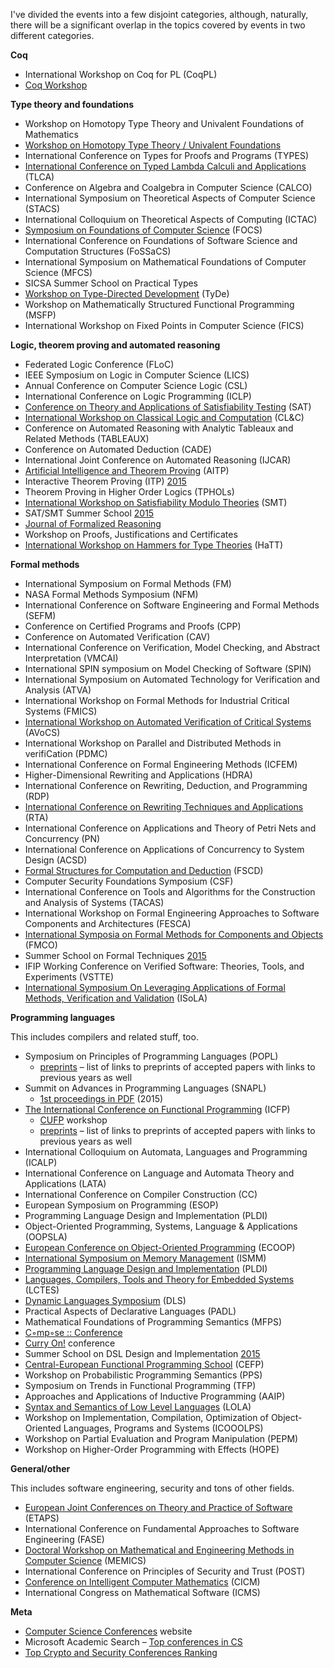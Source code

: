 I've divided the events into a few disjoint categories, although, naturally, there
will be a significant overlap in the topics covered by events in two different
categories.

**Coq**

-   International Workshop on Coq for PL (CoqPL)
-   [Coq Workshop](https://coq.inria.fr/coq-workshop)

**Type theory and foundations**

-   Workshop on Homotopy Type Theory and Univalent Foundations of Mathematics
-   [Workshop on Homotopy Type Theory / Univalent Foundations](http://hott-uf.gforge.inria.fr/)
-   International Conference on Types for Proofs and Programs (TYPES)
-   [International Conference on Typed Lambda Calculi and Applications](http://www.mimuw.edu.pl/tlca/) (TLCA)
-   Conference on Algebra and Coalgebra in Computer Science (CALCO)
-   International Symposium on Theoretical Aspects of Computer Science (STACS)
-   International Colloquium on Theoretical Aspects of Computing (ICTAC)
-   [Symposium on Foundations of Computer Science](http://ieee-focs.org) (FOCS)
-   International Conference on Foundations of Software Science and Computation Structures (FoSSaCS)
-   International Symposium on Mathematical Foundations of Computer Science (MFCS)
-   SICSA Summer School on Practical Types
-   [Workshop on Type-Directed Development](https://tyde2016.github.io/) (TyDe)
-   Workshop on Mathematically Structured Functional Programming (MSFP)
-   International Workshop on Fixed Points in Computer Science (FICS)

**Logic, theorem proving and automated reasoning**

-   Federated Logic Conference (FLoC)
-   IEEE Symposium on Logic in Computer Science (LICS)
-   Annual Conference on Computer Science Logic (CSL)
-   International Conference on Logic Programming (ICLP)
-   [Conference on Theory and Applications of Satisfiability Testing](http://www.satisfiability.org/) (SAT)
-   [International Workshop on Classical Logic and Computation](http://www.di.unito.it/~stefano/CL&C/CL&C.htm) (CL&C)
-   Conference on Automated Reasoning with Analytic Tableaux and Related Methods (TABLEAUX)
-   Conference on Automated Deduction (CADE)
-   International Joint Conference on Automated Reasoning (IJCAR)
-   [Artificial Intelligence and Theorem Proving](http://colo12-c703.uibk.ac.at/) (AITP)
-   Interactive Theorem Proving (ITP) [2015](http://www.inf.kcl.ac.uk/staff/urbanc/itp-2015/)
-   Theorem Proving in Higher Order Logics (TPHOLs)
-   [International Workshop on Satisfiability Modulo Theories](http://smt-workshop.cs.uiowa.edu/) (SMT)
-   SAT/SMT Summer School [2015](http://smt2015.csl.sri.com/school/)
-   [Journal of Formalized Reasoning](http://jfr.unibo.it/)
-   Workshop on Proofs, Justifications and Certificates
-   [International Workshop on Hammers for Type Theories](http://hatt2016.inria.fr/) (HaTT)

**Formal methods**

-   International Symposium on Formal Methods (FM)
-   NASA Formal Methods Symposium (NFM)
-   International Conference on Software Engineering and Formal Methods (SEFM)
-   Conference on Certified Programs and Proofs (CPP)
-   Conference on Automated Verification (CAV)
-   International Conference on Verification, Model Checking, and Abstract Interpretation (VMCAI)
-   International SPIN symposium on Model Checking of Software (SPIN)
-   International Symposium on Automated Technology for Verification and Analysis (ATVA)
-   International Workshop on Formal Methods for Industrial Critical Systems (FMICS)
-   [International Workshop on Automated Verification of Critical Systems](http://www.cs.swan.ac.uk/avocs/) (AVoCS)
-   International Workshop on Parallel and Distributed Methods in verifiCation (PDMC)
-   International Conference on Formal Engineering Methods (ICFEM)
-   Higher-Dimensional Rewriting and Applications (HDRA)
-   International Conference on Rewriting, Deduction, and Programming (RDP)
-   [International Conference on Rewriting Techniques and Applications](http://rewriting.loria.fr/rta/) (RTA)
-   International Conference on Applications and Theory of Petri Nets and Concurrency (PN)
-   International Conference on Applications of Concurrency to System Design (ACSD)
-   [Formal Structures for Computation and Deduction](http://fscdconference.org/) (FSCD)
-   Computer Security Foundations Symposium (CSF)
-   International Conference on Tools and Algorithms for the Construction and Analysis of Systems (TACAS)
-   International Workshop on Formal Engineering Approaches to Software Components and Architectures (FESCA)
-   [International Symposia on Formal Methods for Components and Objects](http://liacs.leidenuniv.nl/~bonsanguemm/fmco/) (FMCO)
-   Summer School on Formal Techniques [2015](http://fm.csl.sri.com/SSFT15/)
-   IFIP Working Conference on Verified Software: Theories, Tools, and Experiments (VSTTE)
-   [International Symposium On Leveraging Applications of Formal Methods, Verification and Validation](http://www.isola-conference.org/) (ISoLA)

**Programming languages**

This includes compilers and related stuff, too.

-   Symposium on Principles of Programming Languages (POPL)
    -   [preprints](https://github.com/gasche/popl2016-papers) – list of links to
        preprints of accepted papers with links to previous years as well
-   Summit on Advances in Programming Languages (SNAPL)
    -   [1st proceedings in PDF](http://drops.dagstuhl.de/opus/volltexte/lipics-complete/lipics-vol32-snapl2015-complete.pdf) (2015)
-   [The International Conference on Functional Programming](http://icfpconference.org/) (ICFP)
    -   [CUFP](http://cufp.org/) workshop
    -   [preprints](https://github.com/gasche/icfp2016-papers) – list of links to
        preprints of accepted papers with links to previous years as well
-   International Colloquium on Automata, Languages and Programming (ICALP)
-   International Conference on Language and Automata Theory and Applications (LATA)
-   International Conference on Compiler Construction (CC)
-   European Symposium on Programming (ESOP)
-   Programming Language Design and Implementation (PLDI)
-   Object-Oriented Programming, Systems, Language \& Applications (OOPSLA)
-   [European Conference on Object-Oriented Programming](http://ecoop.org/) (ECOOP)
-   [International Symposium on Memory Management](http://www.sigplan.org/Conferences/ISMM/) (ISMM)
-   [Programming Language Design and Implementation](http://www.sigplan.org/Conferences/PLDI/) (PLDI)
-   [Languages, Compilers, Tools and Theory for Embedded Systems](http://lctes2015.lctes.org/) (LCTES)
-   [Dynamic Languages Symposium](http://www.dynamic-languages-symposium.org/) (DLS)
-   Practical Aspects of Declarative Languages (PADL)
-   Mathematical Foundations of Programming Semantics (MFPS)
-   [C◦mp◦se :: Conference](http://www.composeconference.org/)
-   [Curry On!](http://www.curry-on.org/) conference
-   Summer School on DSL Design and Implementation [2015](https://vjovanov.github.io/dsldi-summer-school/)
-   [Central-European Functional Programming School](http://people.inf.elte.hu/cefp/) (CEFP)
-   Workshop on Probabilistic Programming Semantics (PPS)
-   Symposium on Trends in Functional Programming (TFP)
-   Approaches and Applications of Inductive Programming (AAIP)
-   [Syntax and Semantics of Low Level Languages](http://lola.cse.buffalo.edu/) (LOLA)
-   Workshop on Implementation, Compilation, Optimization of Object-Oriented Languages, Programs and Systems (ICOOOLPS)
-   Workshop on Partial Evaluation and Program Manipulation (PEPM)
-   Workshop on Higher-Order Programming with Effects (HOPE)

**General/other**

This includes software engineering, security and tons of other fields.

-   [European Joint Conferences on Theory and Practice of Software](http://www.etaps.org/) (ETAPS)
-   International Conference on Fundamental Approaches to Software Engineering (FASE)
-   [Doctoral Workshop on Mathematical and Engineering Methods in Computer Science](http://www.memics.cz/) (MEMICS)
-   International Conference on Principles of Security and Trust (POST)
-   [Conference on Intelligent Computer Mathematics](http://www.cicm-conference.org/) (CICM)
-   International Congress on Mathematical Software (ICMS)

**Meta**

-   [Computer Science Conferences](http://csconf.net) website
-   Microsoft Academic Search – [Top conferences in CS](http://academic.research.microsoft.com/?SearchDomain=2&entitytype=3)
-   [Top Crypto and Security Conferences Ranking](http://icsd.i2r.a-star.edu.sg/staff/jianying/conference-ranking.html)

<!-- vim: set et ts=4 sw=4: -->
